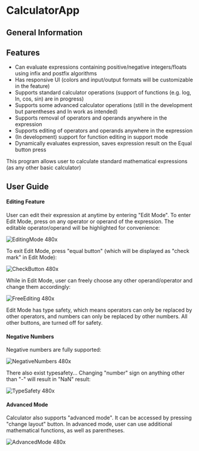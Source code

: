 # CalculatorApp

## General Information
## Features
- Can evaluate expressions containing positive/negative integers/floats using infix and postfix algorithms
- Has responsive UI (colors and input/output formats will be customizable in the feature)
- Supports standard calculator operations (support of functions (e.g. log, ln, cos, sin) are in progress)
- Supports some advanced calculator operations (still in the development but parentheses and ln work as intended)
- Supports removal of operators and operands anywhere in the expression
- Supports editing of operators and operands anywhere in the expression
- (In development) support for function editing in support mode
- Dynamically evaluates expression, saves expression result on the Equal button press

This program allows user to calculate standard mathematical expressions (as any other basic calculator)

## User Guide

#### Editing Feature
User can edit their expression at anytime by entering "Edit Mode". To enter Edit Mode, press on any operator or operand of the expression. The editable operator/operand will be highlighted for convenience:

![EditingMode 480x](https://user-images.githubusercontent.com/38502074/169933781-c7b0ec76-8dd4-4f4f-98d7-fa296d11ee24.gif)


To exit Edit Mode, press "equal button" (which will be displayed as "check mark" in Edit Mode):

![CheckButton 480x](https://user-images.githubusercontent.com/38502074/169933795-b84bf958-6e8d-45fd-ae1d-858f04c77564.gif)


While in Edit Mode, user can freely choose any other operand/operator and change them accordingly:

![FreeEditing 480x](https://user-images.githubusercontent.com/38502074/169933811-23961f46-3853-43e6-ad05-fceddc2aadfc.gif)


Edit Mode has type safety, which means operators can only be replaced by other operators, and numbers can only be replaced by other numbers. All other buttons, are turned off for safety. 


#### Negative Numbers
Negative numbers are fully supported:

![NegativeNumbers 480x](https://user-images.githubusercontent.com/38502074/169934057-3e9d4bf8-4c54-4c77-82b0-c58576918b67.gif)


There also exist typesafety... Changing "number" sign on anything other than "-" will result in "NaN" result:

![TypeSafety 480x](https://user-images.githubusercontent.com/38502074/169934111-9cb4a0dc-1f3a-4d06-93d5-56aa736b8f60.gif)


#### Advanced Mode
Calculator also supports "advanced mode". It can be accessed by pressing "change layout" button. In advanced mode, user can use additional mathematical functions, as well as parentheses.

![AdvancedMode 480x](https://user-images.githubusercontent.com/38502074/169934294-56440a03-ead7-4876-a32a-a1dfc441bceb.gif)



